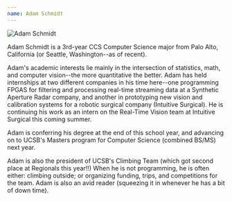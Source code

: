 ```yaml
---
name: Adam Schmidt
---
```


![Adam Schmidt](schmidt_adam.png)

Adam Schmidt is a 3rd-year CCS Computer Science major from Palo Alto, California (or Seattle, Washington--as of recent). 

Adam's academic interests lie mainly in the intersection of statistics, math, and computer vision--the more quantitative the better. Adam has held internships at two different companies in his time here--one programming FPGAS for filtering and processing real-time streaming data at a Synthetic Aperture Radar company, and another in prototyping new vision and calibration systems for a robotic surgical company (Intuitive Surgical). He is continuing his work as an intern on the Real-Time Vision team at Intuitive Surgical this coming summer.

Adam is conferring his degree at the end of this school year, and advancing on to UCSB's Masters program for Computer Science (combined BS/MS) next year.

Adam is also the president of UCSB's Climbing Team (which got second place at Regionals this year!!) When he is not programming, he is often either: climbing outside; or organizing funding, trips, and competitions for the team. Adam is also an avid reader (squeezing it in whenever he has a bit of down time).
